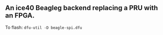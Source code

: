 An ice40 Beagleg backend replacing a PRU with an FPGA.
-----------------------

To flash: `dfu-util -D beagle-spi.dfu`
